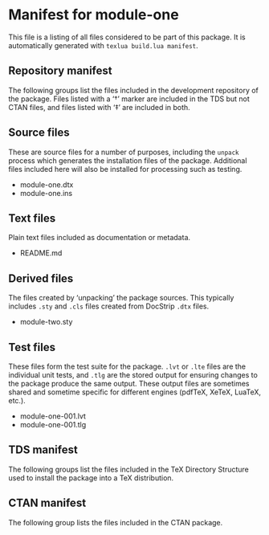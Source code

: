 # Manifest for module-one

This file is a listing of all files considered to be part of this package.
It is automatically generated with `texlua build.lua manifest`.


## Repository manifest

The following groups list the files included in the development repository of the package.
Files listed with a ‘†’ marker are included in the TDS but not CTAN files, and files listed
with ‘‡’ are included in both.


## Source files

These are source files for a number of purposes, including the `unpack` process which
generates the installation files of the package. Additional files included here will also
be installed for processing such as testing.
* module-one.dtx 
* module-one.ins 


## Text files

Plain text files included as documentation or metadata.
* README.md 


## Derived files

The files created by ‘unpacking’ the package sources. This typically includes
`.sty` and `.cls` files created from DocStrip `.dtx` files.
* module-two.sty 


## Test files

These files form the test suite for the package. `.lvt` or `.lte` files are the individual
unit tests, and `.tlg` are the stored output for ensuring changes to the package produce
the same output. These output files are sometimes shared and sometime specific for
different engines (pdfTeX, XeTeX, LuaTeX, etc.).
* module-one-001.lvt 
* module-one-001.tlg 


## TDS manifest

The following groups list the files included in the TeX Directory Structure used to install
the package into a TeX distribution.


## CTAN manifest

The following group lists the files included in the CTAN package.
